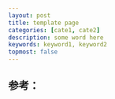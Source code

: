 ```yaml
---
layout: post
title: template page
categories: [cate1, cate2]
description: some word here
keywords: keyword1, keyword2
topmost: false
---
```











## 参考：

